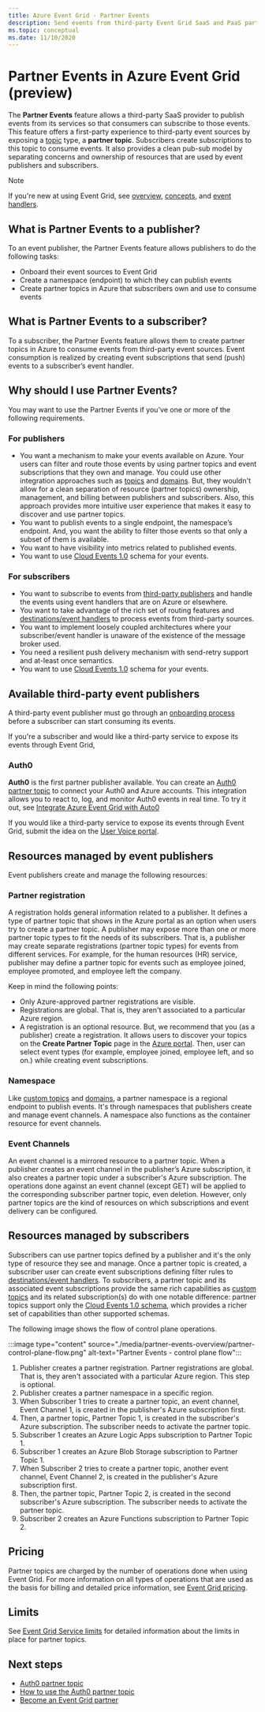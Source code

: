 ```yaml
---
title: Azure Event Grid - Partner Events 
description: Send events from third-party Event Grid SaaS and PaaS partners directly to Azure services with Azure Event Grid.
ms.topic: conceptual
ms.date: 11/10/2020
---
```


# Partner Events in Azure Event Grid (preview)
The **Partner Events** feature allows a third-party SaaS provider to publish events from its services so that consumers can subscribe to those events. This feature offers a first-party experience to third-party event sources by exposing a [topic](concepts.md#topics) type, a **partner topic**. Subscribers create subscriptions to this topic to consume events. It also provides a clean pub-sub model by separating concerns and ownership of resources that are used by event publishers and subscribers.

> [!NOTE]
> If you're new at using Event Grid, see [overview](overview.md), [concepts](concepts.md), and [event handlers](event-handlers.md).

## What is Partner Events to a publisher?
To an event publisher, the Partner Events feature allows publishers to do the following tasks:

- Onboard their event sources to Event Grid
- Create a namespace (endpoint) to which they can publish events
- Create partner topics in Azure that subscribers own and use to consume events

## What is Partner Events to a subscriber?
To a subscriber, the Partner Events feature allows them to create partner topics in Azure to consume events from third-party event sources. Event consumption is realized by creating event subscriptions that send (push) events to a subscriber’s event handler.

## Why should I use Partner Events?
You may want to use the Partner Events if you've one or more of the following requirements.

### For publishers

- You want a mechanism to make your events available on Azure. Your users can filter and route those events by using partner topics and event subscriptions that they own and manage. You could use other integration approaches such as [topics](custom-topics.md) and [domains](event-domains.md). But, they wouldn't allow for a clean separation of resource (partner topics) ownership, management, and billing between publishers and subscribers. Also, this approach provides more intuitive user experience that makes it easy to discover and use partner topics.
- You want to publish events to a single endpoint, the namespace’s endpoint. And, you want the ability to filter those events so that only a subset of them is available. 
- You want to have visibility into metrics related to published events.
- You want to use [Cloud Events 1.0](https://cloudevents.io/) schema for your events.

### For subscribers

- You want to subscribe to events from [third-party publishers](#available-third-party-event-publishers) and handle the events using event handlers that are on Azure or elsewhere.
- You want to take advantage of the rich set of routing features and [destinations/event handlers](overview.md#event-handlers) to process events from third-party sources. 
- You want to implement loosely coupled architectures where your subscriber/event handler is unaware of the existence of the message broker used. 
- You need a resilient push delivery mechanism with send-retry support and at-least once semantics.
- You want to use [Cloud Events 1.0](https://cloudevents.io/) schema for your events. 


## Available third-party event publishers
A third-party event publisher must go through an [onboarding process](partner-onboarding-overview.md) before a subscriber can start consuming its events. 

If you're a subscriber and would like a third-party service to expose its events through Event Grid, 

### Auth0
**Auth0** is the first partner publisher available. You can create an [Auth0 partner topic](auth0-overview.md) to connect your Auth0 and Azure accounts. This integration allows you to react to, log, and monitor Auth0 events in real time. To try it out, see [Integrate Azure Event Grid with Auto0](auth0-how-to.md)

If you would like a third-party service to expose its events through Event Grid, submit the idea on the [User Voice portal](https://feedback.azure.com/forums/909934-azure-event-grid).
 
## Resources managed by event publishers
Event publishers create and manage the following resources:

### Partner registration
A registration holds general information related to a publisher. It defines a type of partner topic that shows in the Azure portal as an option when users try to create a partner topic. A publisher may expose more than one or more partner topic types to fit the needs of its subscribers. That is, a publisher may create separate registrations (partner topic types) for events from different services. For example, for the human resources (HR) service, publisher may define a partner topic for events such as employee joined, employee promoted, and employee left the company. 

Keep in mind the following points:

- Only Azure-approved partner registrations are visible. 
- Registrations are global. That is, they aren't associated to a particular Azure region.
- A registration is an optional resource. But, we recommend that you (as a publisher) create a registration. It allows users to discover your topics on the **Create Partner Topic** page in the [Azure portal](https://portal.azure.com/#create/Microsoft.EventGridPartnerTopic). Then, user can select event types (for example, employee joined, employee left, and so on.) while creating event subscriptions.

### Namespace
Like [custom topics](custom-topics.md) and [domains](event-domains.md), a partner namespace is a regional endpoint to publish events. It's through namespaces that publishers create and manage event channels. A namespace also functions as the container resource for event channels.

### Event Channels
An event channel is a mirrored resource to a partner topic. When a publisher creates an event channel in the publisher’s Azure subscription, it also creates a partner topic under a subscriber's Azure subscription. The operations done against an event channel (except GET) will be applied to the corresponding subscriber partner topic, even deletion. However, only partner topics are the kind of resources on which subscriptions and event delivery can be configured.

## Resources managed by subscribers 
Subscribers can use partner topics defined by a publisher and it's the only type of resource they see and manage. Once a partner topic is created, a subscriber user can create event subscriptions defining filter rules to [destinations/event handlers](overview.md#event-handlers). To subscribers, a partner topic and its associated event subscriptions provide the same rich capabilities as [custom topics](custom-topics.md) and its related subscription(s) do with one notable difference: partner topics support only the [Cloud Events 1.0 schema](cloudevents-schema.md), which provides a richer set of capabilities than other supported schemas.

The following image shows the flow of control plane operations.

:::image type="content" source="./media/partner-events-overview/partner-control-plane-flow.png" alt-text="Partner Events - control plane flow":::

1. Publisher creates a partner registration. Partner registrations are global. That is, they aren't associated with a particular Azure region. This step is optional.
1. Publisher creates a partner namespace in a specific region.
1. When Subscriber 1 tries to create a partner topic, an event channel, Event Channel 1, is created in the publisher's Azure subscription first.
1. Then, a partner topic, Partner Topic 1, is created in the subscriber's Azure subscription. The subscriber needs to activate the partner topic. 
1. Subscriber 1 creates an Azure Logic Apps subscription to Partner Topic 1.
1. Subscriber 1 creates an Azure Blob Storage subscription to Partner Topic 1. 
1. When Subscriber 2 tries to create a partner topic, another event channel, Event Channel 2, is created in the publisher's Azure subscription first. 
1. Then, the partner topic, Partner Topic 2, is created in the second subscriber's Azure subscription. The subscriber needs to activate the partner topic. 
1. Subscriber 2 creates an Azure Functions subscription to Partner Topic 2. 

## Pricing
Partner topics are charged by the number of operations done when using Event Grid. For more information on all types of operations that are used as the basis for billing and detailed price information, see [Event Grid pricing](https://azure.microsoft.com/pricing/details/event-grid/).

## Limits
See [Event Grid Service limits](../azure-resource-manager/management/azure-subscription-service-limits.md#event-grid-limits) for detailed information about the limits in place for partner topics.


## Next steps

- [Auth0 partner topic](auth0-overview.md)
- [How to use the Auth0 partner topic](auth0-how-to.md)
- [Become an Event Grid partner](partner-onboarding-overview.md)